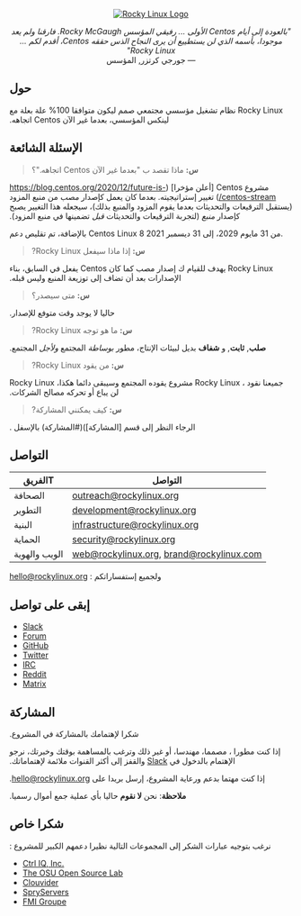 <p align="center">
<a href="https://rockylinux.org/">
<img src="https://media.githubusercontent.com/media/rocky-linux/branding/main/logo-text-light%402x.png" alt="Rocky Linux Logo">
</a>
</p>
 

<p dir="rtl" align="center">
<i>"بالعودة إلى أيام Centos الأولى ... رفيقي المؤسس Rocky McGaugh. فارقنا ولم يعد موجودا، بأسمه الذي لن يستطييع أن يرى النجاح الذس حققه Centos، أقدم لكم ... Rocky Linux"</i><br>
— جورجي كرتزر, المؤسس
</p>

## حول

  &#x202b; Rocky Linux نظام تشغيل مؤسسي مجتمعي صمم ليكون متوافقا 100% علة بعلة مع لينكس المؤسسي، بعدما غير الآن Centos اتجاهه.


## الإسئلة الشائعة

> &#x202b; **س:**  ماذا تقصد ب "بعدما غير الآن Centos اتجاهه."؟

مشروع&#x202b;  Centos [أعلن مؤخرا] (https://blog.centos.org/2020/12/future-is-centos-stream/) تغيير إستراتيجيته. بعدما كان يعمل كإصدار *مصب* من منبع المزود (يستقبل الترقيعات والتحديثات بعدما يقوم المزود والمنبع بذلك)، سيجعله هذا التغيير يصبح كإصدار *منبع* (لتجربة الترقيعات والتحديثات *قبل* تضمينها في منبع المزود).

بالإضافة، تم تقليص دعم Centos Linux 8 من 31 مايوم 2029، إلى 31 ديسمبر 2021.

> &#x202b;**س:** إذا ماذا سيفعل  Rocky Linux?

&#x202b; Rocky Linux يهدف للقيام ك إصدار مصب كما كان Centos يفعل في السابق، بناء الإصدارات بعد أن تضاف إلى توزيعة المنبع وليس قبله.

> &#x202b;**س:** متى سيصدر؟

حاليا لا يوجد وقت متوفع للإصدار&#x202b;.

> &#x202b;**س:** ما هو توجه Rocky Linux?

&#x202b; **صلب**, **ثابت**, و **شفاف**  بديل لبيئات الإنتاج، مطور *بوساطة* المجتمع *ولأجل* المجتمع.

> &#x202b;**س:** من يقود Rocky Linux?

جميعنا نقود&#x202b; ، Rocky Linux مشروع يقوده المجتمع وسيبقى دائما هكذا، Rocky Linux لن يباع أو تحركه مصالح الشركات.

> &#x202b; **س:** كيف يمكنني المشاركة?

الرجاء النظر إلى قسم [المشاركة])(#المشاركة) بالإسفل&#x202b; .

## التواصل

| الفريقT                       | التواصل                                   |
|-------------------------------|-------------------------------------------|
| الصحافة                       | outreach@rockylinux.org                   |
| التطوير                       | development@rockylinux.org                |
| البنية                        | infrastructure@rockylinux.org             |
| الحماية                       | security@rockylinux.org                   |
| الويب والهوية                 | web@rockylinux.org, brand@rockylinux.com  |


ولجميع إستفساراتكم&#x202b; : hello@rockylinux.org

## إبقى على تواصل

* [Slack](https://join.slack.com/t/hpcng/shared_invite/zt-k29vv4ab-yj1ksbHK_ZkXYi6HGtTYfw)
* [Forum](https://forums.rockylinux.org/)
* [GitHub](https://github.com/rocky-linux/)
* [Twitter](https://twitter.com/rocky_linux)
* [IRC](https://webchat.freenode.net/?channels=rockylinux)
* [Reddit](https://www.reddit.com/r/RockyLinux)
* [Matrix](https://matrix.to/#/+rockylinux:matrix.org)

## المشاركة

شكرا لإهتمامك بالمشاركة في المشروع&#x202b;.

إذا كنت مطورا ، مصمما، مهندسا، أو غير ذلك وترغب بالمساهمة بوقتك وخبرتك، نرجو الإهتمام بالدخول في&#x202b;  [Slack](https://join.slack.com/t/hpcng/shared_invite/zt-k29vv4ab-yj1ksbHK_ZkXYi6HGtTYfw) والقفز إلى أكثر القنوات ملائمة لإهتماماتك.

إذا كنت مهتما بدعم ورعاية المشروع، إرسل بريدا على&#x202b;  hello@rockylinux.org.

&#x202b; **ملاحظة**: نحن **لا نقوم** حاليا بأي عملية جمع أموال رسميا.

## شكرا خاص

نرغب بتوجيه عبارات الشكر إلى المجموعات التالية نظيرا دعمهم الكبير للمشروع&#x202b; :

* [Ctrl IQ, Inc.](https://www.ctrl-cmd.com)
* [The OSU Open Source Lab](https://osuosl.org/)
* [Clouvider](https://www.clouvider.co.uk/)
* [SpryServers](https://www.spryservers.net/)
* [FMI Groupe](https://www.fmi.fr/)
